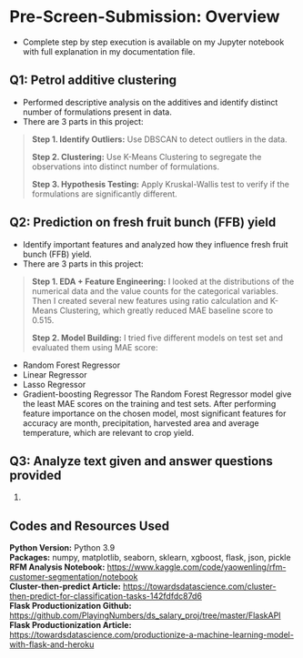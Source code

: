 # Pre-Screen-Submission: Overview
- Complete step by step execution is available on my Jupyter notebook with full explanation in my documentation file.
## Q1: Petrol additive clustering
- Performed descriptive analysis on the additives and identify distinct number of formulations present in data.
- There are 3 parts in this project:
> **Step 1. Identify Outliers:** Use DBSCAN to detect outliers in the data.
>
> **Step 2. Clustering:** Use K-Means Clustering to segregate the observations into distinct number of formulations.
>
> **Step 3. Hypothesis Testing:** Apply Kruskal-Wallis test to verify if the formulations are significantly different. 

## Q2: Prediction on fresh fruit bunch (FFB) yield
- Identify important features and analyzed how they influence fresh fruit bunch (FFB) yield.
- There are 3 parts in this project:
> **Step 1. EDA + Feature Engineering:** I looked at the distributions of the numerical data and the value counts for the categorical variables. Then I created several new features using ratio calculation and K-Means Clustering, which greatly reduced MAE baseline score to 0.515.
>
> **Step 2. Model Building:** I tried five different models on test set and evaluated them using MAE score:
- Random Forest Regressor
- Linear Regressor
- Lasso Regressor
- Gradient-boosting Regressor
The Random Forest Regressor model give the least MAE scores on the training and test sets. After performing feature importance on the chosen model, most significant features for accuracy are month, precipitation, harvested area and average temperature, which are relevant to crop yield. 
>
## Q3: Analyze text given and answer questions provided
1. 

## Codes and Resources Used
**Python Version:** Python 3.9<br>
**Packages:** numpy, matplotlib, seaborn, sklearn, xgboost, flask, json, pickle<br>
**RFM Analysis Notebook:** https://www.kaggle.com/code/yaowenling/rfm-customer-segmentation/notebook<br>
**Cluster-then-predict Article:** https://towardsdatascience.com/cluster-then-predict-for-classification-tasks-142fdfdc87d6<br>
**Flask Productionization Github:** https://github.com/PlayingNumbers/ds_salary_proj/tree/master/FlaskAPI<br>
**Flask Productionization Article:** https://towardsdatascience.com/productionize-a-machine-learning-model-with-flask-and-heroku








